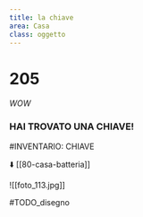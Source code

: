 ```yaml
---
title: la chiave
area: Casa
class: oggetto
---
```

# 205
_WOW_

### HAI TROVATO UNA CHIAVE!

#INVENTARIO: CHIAVE

⬇️ [[80-casa-batteria]]

![[foto_113.jpg]]

#TODO_disegno